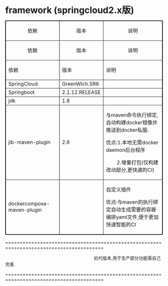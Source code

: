 <h1>
	<span style="line-height:1;">framework (springcloud2.x版)</span>
</h1>
<p>
	<table style="width:100%;" cellpadding="2" cellspacing="0" border="1" bordercolor="#000000">
		<tbody>
			<tr>
				<td style="text-align:center;">
					<p>
						依赖
					</p>
				</td>
				<td style="text-align:center;">
					版本<br />
				</td>
				<td style="text-align:center;">
					说明
				</td>
			</tr>
			<tr>
				<td style="text-align:center;">
					<p style="text-align:center;">
						依赖
					</p>
				</td>
				<td style="text-align:center;">
					版本<br />
				</td>
				<td style="text-align:center;">
					说明
				</td>
			</tr>
			<tr>
				<td style="text-align:center;">
					<p style="text-align:left;">
						依赖
					</p>
				</td>
				<td style="text-align:left;">
					版本<br />
				</td>
				<td style="text-align:left;">
					说明
				</td>
			</tr>
			<tr>
				<td>
					SpringCloud<br />
				</td>
				<td>
					GreenWich.SR6<br />
				</td>
				<td>
					<br />
				</td>
			</tr>
			<tr>
				<td>
					Springboot
				</td>
				<td>
					2.1.12.RELEASE
				</td>
				<td>
				</td>
			</tr>
			<tr>
				<td>
					jdk
				</td>
				<td>
					1.8
				</td>
				<td>
				</td>
			</tr>
			<tr>
				<td>
					jib-maven-plugin
				</td>
				<td>
					2.6
				</td>
				<td>
					<p>
						与maven命令执行绑定,自动构建docker镜像并推送到docker私服.
					</p>
					<p>
						优点:1.本地无需docker daemon后台程序&nbsp;
					</p>
					<p>
						&nbsp;&nbsp;&nbsp;&nbsp;&nbsp;&nbsp;&nbsp;&nbsp;2.增量打包(仅构建改动部分,更快速的CI)
					</p>
				</td>
			</tr>
			<tr>
				<td>
					dockercompose-maven-plugin
				</td>
				<td>
				</td>
				<td>
					<p>
						自定义插件
					</p>
					<p>
						优点:与maven的执行绑定自动生成需要的容器编排yaml文件,便于更加快速智能的CI
					</p>
				</td>
			</tr>
		</tbody>
	</table>
</p>
<p>
	========================================================================================
</p>
<p>
	&nbsp;&nbsp;&nbsp;&nbsp;&nbsp;&nbsp;&nbsp;&nbsp;&nbsp;&nbsp;&nbsp;&nbsp;&nbsp;&nbsp;&nbsp;&nbsp;&nbsp;&nbsp;&nbsp;&nbsp;&nbsp;&nbsp;&nbsp;&nbsp;&nbsp;&nbsp;&nbsp;&nbsp;&nbsp;&nbsp;&nbsp;&nbsp;&nbsp;&nbsp;&nbsp;&nbsp;&nbsp;&nbsp;&nbsp;&nbsp;&nbsp;&nbsp;&nbsp;&nbsp;&nbsp;&nbsp;&nbsp;&nbsp;&nbsp;&nbsp;&nbsp;&nbsp;&nbsp;&nbsp;&nbsp;&nbsp;&nbsp;&nbsp;&nbsp;&nbsp;&nbsp;&nbsp;&nbsp;&nbsp;&nbsp;&nbsp;&nbsp;&nbsp;&nbsp;&nbsp;&nbsp;&nbsp;初代版本,用于生产部分功能需自己完善.
</p>
<p>
	<span>=======================================================</span>=================================
</p>
